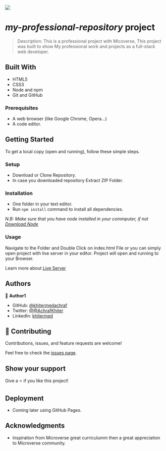 ![](https://img.shields.io/badge/Microverse-blueviolet)

# ***my-professional-repository*** project

> Description: This is a professional project with Micoverse, This project was built to show My professional work and projects as a full-stack web developer.

## Built With

- HTML5
- CSS3
- Node and npm
- Git and GitHub

### Prerequisites

- A web browser (like Google Chrome, Opera...)
- A code editor.

## Getting Started

To get a local copy (open and running), follow these simple steps.

### Setup

- Download or Clone Repository.
- In case you downloaded repository Extract ZIP Folder.

### Installation

- One folder in your text editor.
- Run `npm install` command to install all dependencies.

_N.B: Make sure that you have node installed in your commputer, if not [Download Node](https://nodejs.org/en/)_

### Usage

Navigate to the Folder and Double Click on index.html File or you can simply open project with live server in your editor.
Project will open and running to your Browser.

Learn more about [Live Server](https://marketplace.visualstudio.com/items?itemName=ritwickdey.LiveServer#:~:text=Shortcuts%20to%20Start%2FStop%20Server&text=Open%20a%20HTML%20file%20and,on%20Open%20with%20Live%20Server%20.&text=Open%20the%20Command%20Pallete%20by,Server%20to%20stop%20a%20server)

## Authors

👤 **Author1**

- GitHub: [@khitermedachraf](https://github.com/khitermedachraf)
- Twitter: [@@AchrafKhiter](https://twitter.com/AchrafKhiter)
- LinkedIn: [khitermed](https://www.linkedin.com/in/khitermed/)

## 🤝 Contributing

Contributions, issues, and feature requests are welcome!

Feel free to check the [issues page](../../issues/).

## Show your support

Give a ⭐️ if you like this project!

## Deployment

- Coming later using GitHub Pages.

## Acknowledgments

- Inspiration from Microverse great curriculumm then a great appreciation to Microverse community.
